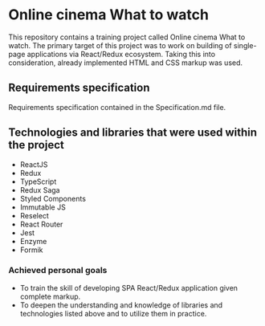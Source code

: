 # Online cinema What to watch
This repository contains a training project called Online cinema What to watch.
The primary target of this project was to work on building of single-page applications via React/Redux ecosystem. Taking this into consideration, already implemented HTML and CSS markup was used.

## Requirements specification
Requirements specification contained in the Specification.md file.

## Technologies and libraries that were used within the project
- ReactJS
- Redux
- TypeScript
- Redux Saga
- Styled Components
- Immutable JS
- Reselect
- React Router
- Jest
- Enzyme
- Formik

### Achieved personal goals
- To train the skill of developing SPA React/Redux application given complete markup.
- To deepen the understanding and knowledge of libraries and technologies listed above and to utilize them in practice.
